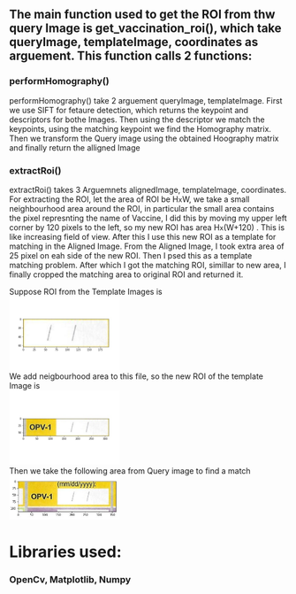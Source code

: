 ## The main function used to get the ROI from thw query Image is get_vaccination_roi(), which take queryImage, templateImage, coordinates as arguement. This function calls 2 functions:
### performHomography()
performHomography() take 2 arguement queryImage, templateImage. First we use SIFT for fetaure detection, which returns the keypoint and descriptors for bothe Images. Then using the descriptor we match the keypoints, using the matching keypoint we find the Homography matrix. Then we transform the Query image using the obtained Hoography matrix and finally return the alligned Image
### extractRoi()
extractRoi() takes 3 Arguemnets alignedImage, templateImage, coordinates. For extracting the ROI, let the area of ROI be H`x`W,  we take a small neighbourhood area around the ROI, in particular the small area contains the pixel represnting the name of Vaccine, I did this by moving my upper left corner by 120 pixels to the left, so my new ROI has area H`x`(W+120) . This is like increasing field of view. After this I use this new ROI as a template for matching in the Aligned Image. From the Aligned Image, I took extra area of 25 pixel on eah side of the new ROI. Then I psed this as a template matching problem. After which I got the matching ROI, simillar to new area, I finally cropped the matching area to original ROI and returned it.

Suppose ROI from the Template Images is\
<img src="Images/1.jpg" width=200>\
We add neigbourhood area to this file, so the new ROI of the template Image is\
<img src="Images/2.jpg" width=200>\
Then we take the following area from Query image to find a match\
<img src="Images/3.jpg" width=200>
# Libraries used:
### OpenCv, Matplotlib, Numpy
